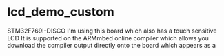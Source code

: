 # lcd_demo_custom
STM32F769I-DISCO I'm using this board which also has a touch sensitive LCD It is supported on the ARMmbed online compiler which allows you download the compiler output directly onto the board which appears as a  

